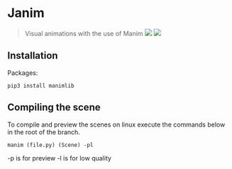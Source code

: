 # Janim
> Visual animations with the use of Manim
![](https://img.shields.io/badge/python-3.6-blue.svg)
![](https://img.shields.io/pypi/status/Django.svg)

## Installation

Packages:

```
pip3 install manimlib
```
## Compiling the scene

To compile and preview the scenes on linux execute the commands below in the root of the branch.
```
manim (file.py) (Scene) -pl
```
-p is for preview
-l is for low quality

